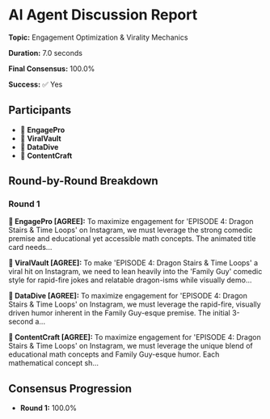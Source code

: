 # AI Agent Discussion Report

**Topic:** Engagement Optimization & Virality Mechanics

**Duration:** 7.0 seconds

**Final Consensus:** 100.0%

**Success:** ✅ Yes

## Participants

- 🤖 **EngagePro**
- 🤖 **ViralVault**
- 🤖 **DataDive**
- 🤖 **ContentCraft**

## Round-by-Round Breakdown

### Round 1

**🤖 EngagePro [AGREE]:** To maximize engagement for 'EPISODE 4: Dragon Stairs & Time Loops' on Instagram, we must leverage the strong comedic premise and educational yet accessible math concepts. The animated title card needs...

**🤖 ViralVault [AGREE]:** To make 'EPISODE 4: Dragon Stairs & Time Loops' a viral hit on Instagram, we need to lean heavily into the 'Family Guy' comedic style for rapid-fire jokes and relatable dragon-isms while visually demo...

**🤖 DataDive [AGREE]:** To maximize engagement for 'EPISODE 4: Dragon Stairs & Time Loops' on Instagram, we must leverage the rapid-fire, visually driven humor inherent in the Family Guy-esque premise. The initial 3-second a...

**🤖 ContentCraft [AGREE]:** To maximize engagement for 'EPISODE 4: Dragon Stairs & Time Loops' on Instagram, we must leverage the unique blend of educational math concepts and Family Guy-esque humor. Each mathematical concept sh...

## Consensus Progression

- **Round 1:** 100.0%

